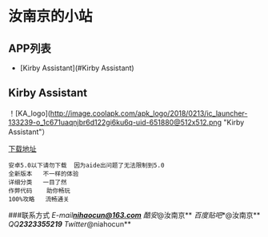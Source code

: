 汝南京的小站
========================

## APP列表
* [Kirby Assistant](#Kirby Assistant)

## Kirby Assistant
！[KA_logo](http://image.coolapk.com/apk_logo/2018/0213/ic_launcher-133239-o_1c671uaqnjbr6d122gi6ku6q-uid-651880@512x512.png "Kirby Assistant"）

[下载地址](https://www.coolapk.com/game/com.kirby.runanjing)
```
安卓5.0以下请勿下载  因为aide出问题了无法限制到5.0  
全新版本   不一样的体验  
详细分类   一目了然  
作弊代码    助你畅玩  
100%攻略   流畅通关  
```


###联系方式
*E-mail**nihaocun@163.com**
*酷安**@汝南京**
*百度贴吧**@汝南京**
*QQ**2323355219**
*Twitter**@niahocun**
